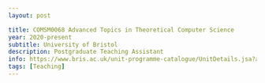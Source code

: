 ```yaml
---
layout: post

title: COMSM0068 Advanced Topics in Theoretical Computer Science
year: 2020-present
subtitle: University of Bristol
description: Postgraduate Teaching Assistant
info: https://www.bris.ac.uk/unit-programme-catalogue/UnitDetails.jsa?ayrCode=20%2F21&unitCode=COMSM0069
tags: [Teaching]
---
```

